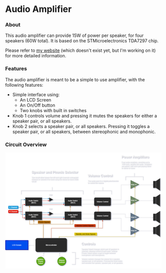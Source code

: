 # Audio Amplifier
### About

This audio amplifier can provide 15W of power per speaker, for four speakers (60W total). It is based on the STMicroelectronics TDA7297 chip.

Please refer to [my website](#) (which doesn't exist yet, but I'm working on it) for more detailed information.

### Features

The audio amplifier is meant to be a simple to use amplifier, with the following features:

- Simple interface using:
  - An LCD Screen
  - An On/Off button
  - Two knobs with built in switches
- Knob 1 controls volume and pressing it mutes the speakers for either a speaker pair, or all speakers.
- Knob 2 selects a speaker pair, or all speakers. Pressing it toggles a speaker pair, or all speakers, between stereophonic and monophonic.

### Circuit Overview

![Audio Amplifier](https://github.com/zlaast/Audio-Amplifier/blob/main/Images/Amplifier%20-%20Flow%20Chart.png)



